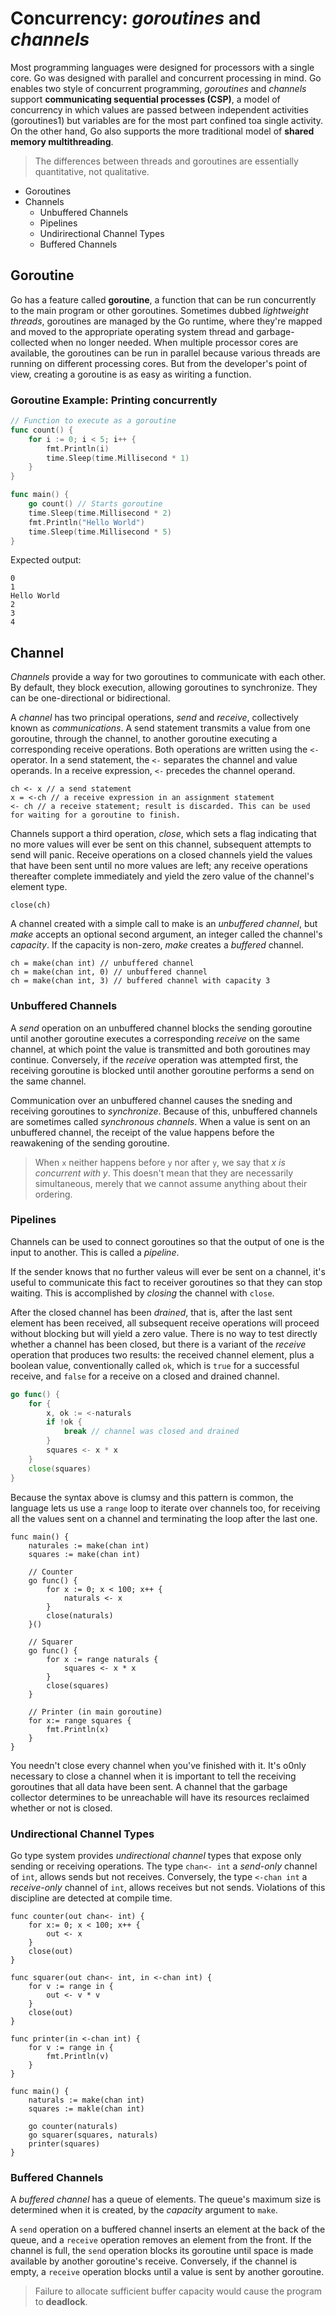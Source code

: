 # Concurrency: *goroutines* and *channels*

Most programming languages were designed for processors with a single core. Go was designed with parallel and concurrent processing in mind. Go enables two style of concurrent programming, *goroutines* and *channels* support **communicating sequential processes (CSP)**, a model of concurrency in which values are passed between independent activities (goroutines1) but variables are for the most part confined toa single activity. On the other hand, Go also supports the more traditional model of **shared memory multithreading**.

> The differences between threads and goroutines are essentially quantitative, not qualitative.

* Goroutines
* Channels
  * Unbuffered Channels
  * Pipelines
  * Undirirectional Channel Types
  * Buffered Channels

## Goroutine

Go has a feature called **goroutine**, a function that can be run concurrently to the main program or other goroutines. Sometimes dubbed *lightweight threads*, goroutines are managed by the Go runtime, where they're mapped and moved to the appropriate operating system thread and garbage-collected when no longer needed. When multiple processor cores are available, the goroutines can be run in parallel because various threads are running on different processing cores. But from the developer's point of view, creating a goroutine is as easy as wiriting a function.

### Goroutine Example: Printing concurrently

```go
// Function to execute as a goroutine
func count() {
	for i := 0; i < 5; i++ {
		fmt.Println(i)
		time.Sleep(time.Millisecond * 1)
	}
}

func main() {
	go count() // Starts goroutine
	time.Sleep(time.Millisecond * 2)
	fmt.Println("Hello World")
	time.Sleep(time.Millisecond * 5)
}
```

Expected output:

```
0
1
Hello World
2
3
4
```

## Channel

*Channels* provide a way for two goroutines to communicate with each other. By default, they block execution, allowing goroutines to synchronize. They can be one-directional or bidirectional.

A *channel* has two principal operations, *send* and *receive*, collectively known as *communications*. A send statement transmits a value from one goroutine, through the channel, to another goroutine executing a corresponding receive operations. Both operations are written using the `<-` operator. In a send statement, the `<-` separates the channel and value operands. In a receive expression, `<-` precedes the channel operand.

```golang
ch <- x // a send statement
x = <-ch // a receive expression in an assignment statement
<- ch // a receive statement; result is discarded. This can be used for waiting for a goroutine to finish.
```

Channels support a third operation, *close*, which sets a flag indicating that no more values will ever be sent on this channel, subsequent attempts to send will panic. Receive operations on a closed channels yield the values that have been sent until no more values are left; any receive operations thereafter complete immediately and yield the zero value of the channel's element type.

```golang
close(ch)
```

A channel created with a simple call to make is an *unbuffered channel*, but *make* accepts an optional second argument, an integer called the channel's *capacity*. If the capacity is non-zero, *make* creates a *buffered* channel.

```golang
ch = make(chan int) // unbuffered channel
ch = make(chan int, 0) // unbuffered channel
ch = make(chan int, 3) // buffered channel with capacity 3
```

### Unbuffered Channels

A *send* operation on an unbuffered channel blocks the sending goroutine until another goroutine executes a corresponding *receive* on the same channel, at which point the value is transmitted and both goroutines may continue. Conversely, if the *receive* operation was attempted first, the receiving goroutine is blocked until another goroutine performs a send on the same channel.

Communication over an unbuffered channel causes the sneding and receiving goroutines to *synchronize*. Because of this, unbuffered channels are sometimes called *synchronous channels*. When a value is sent on an unbuffered channel, the receipt of the value happens before the reawakening of the sending goroutine.

> When `x` neither happens before `y` nor after `y`, we say that *x is concurrent with y*. This doesn't mean that they are necessarily simultaneous, merely that we cannot assume anything about their ordering.

### Pipelines

Channels can be used to connect goroutines so that the output of one is the input to another. This is called a *pipeline*.

If the sender knows that no further valeus will ever be sent on a channel, it's useful to communicate this fact to receiver goroutines so that they can stop waiting. This is accomplished by *closing* the channel with `close`.

After the closed channel has been *drained*, that is, after the last sent element has been received, all subsequent receive operations will proceed without blocking but will yield a zero value. There is no way to test directly whether a channel has been closed, but there is a variant of the *receive* operation that produces two results: the received channel element, plus a boolean value, conventionally called `ok`, which is `true` for a successful receive, and `false` for a receive on a closed and drained channel.

```go
go func() {
	for {
		x, ok := <-naturals
		if !ok {
			break // channel was closed and drained
		}
		squares <- x * x
	}
	close(squares)
}
```

Because the syntax above is clumsy and this pattern is common, the language lets us use a `range` loop to iterate over channels too, for receiving all the values sent on a channel and terminating the loop after the last one.

```golang
func main() {
	naturales := make(chan int)
	squares := make(chan int)

	// Counter
	go func() {
		for x := 0; x < 100; x++ {
			naturals <- x
		}
		close(naturals)
	}()

	// Squarer
	go func() {
		for x := range naturals {
			squares <- x * x
		}
		close(squares)
	}

	// Printer (in main goroutine)
	for x:= range squares {
		fmt.Println(x)
	}
}
```

You needn't close every channel when you've finished with it. It's o0nly necessary to close a channel when it is important to tell the receiving goroutines that all data have been sent. A channel that the garbage collector determines to be unreachable will have its resources reclaimed whether or not is closed.

### Undirectional Channel Types

Go type system provides *undirectional channel* types that expose only sending or receiving operations. The type `chan<- int` a *send-only* channel of `int`, allows sends but not receives. Conversely, the type `<-chan int` a *receive-only* channel of `int`, allows receives but not sends. Violations of this discipline are detected at compile time.

```golang
func counter(out chan<- int) {
	for x:= 0; x < 100; x++ {
		out <- x
	}
	close(out)
}

func squarer(out chan<- int, in <-chan int) {
	for v := range in {
		out <- v * v
	}
	close(out)
}

func printer(in <-chan int) {
	for v := range in {
		fmt.Println(v)
	}
}

func main() {
	naturals := make(chan int)
	squares := makle(chan int)

	go counter(naturals)
	go squarer(squares, naturals)
	printer(squares)
}
```

### Buffered Channels

A *buffered channel* has a queue of elements. The queue's maximum size is determined when it is created, by the *capacity* argument to `make`.

A `send` operation on a buffered channel inserts an element at the back of the queue, and a `receive` operation removes an element from the front. If the channel is full, the `send` operation blocks its goroutine until space is made available by another goroutine's receive. Conversely, if the channel is empty, a `receive` operation blocks until a value is sent by another goroutine.

> Failure to allocate sufficient buffer capacity would cause the program to **deadlock**.
>
